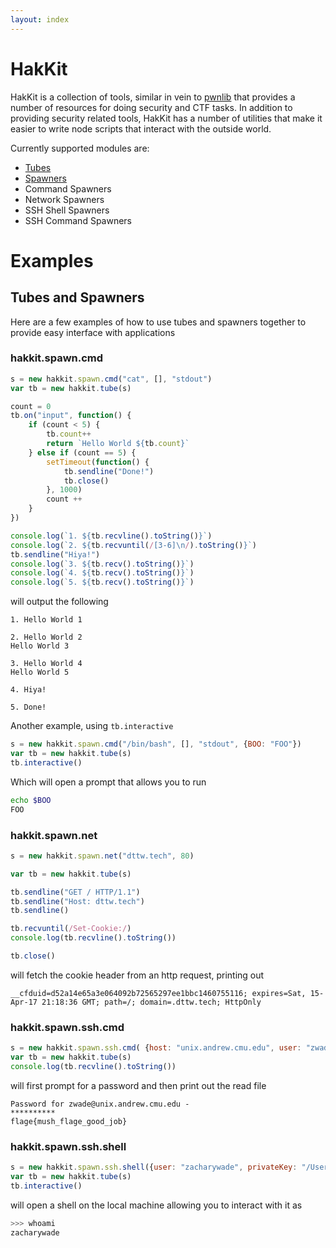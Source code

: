 ```yaml
---
layout: index
---
```



# HakKit

HakKit is a collection of tools, similar in vein to [pwnlib](http://pwntools.readthedocs.org/) that provides a number of resources for doing security and CTF tasks. In addition to providing security related tools, HakKit has a number of utilities that make it easier to write node scripts that interact with the outside world.

Currently supported modules are:

 - [Tubes](http://zwade.github.io/tubes)
 - [Spawners](http://zwade.github.io/spawners)
  - Command Spawners
  - Network Spawners
  - SSH Shell Spawners
  - SSH Command Spawners

# Examples

## Tubes and Spawners

Here are a few examples of how to use tubes and spawners together to provide easy interface with applications

### hakkit.spawn.cmd

```js
s = new hakkit.spawn.cmd("cat", [], "stdout")
var tb = new hakkit.tube(s)

count = 0
tb.on("input", function() {
	if (count < 5) {
		tb.count++
		return `Hello World ${tb.count}` 
	} else if (count == 5) {
		setTimeout(function() {
			tb.sendline("Done!")
			tb.close()
		}, 1000)
		count ++
	}
})

console.log(`1. ${tb.recvline().toString()}`)
console.log(`2. ${tb.recvuntil(/[3-6]\n/).toString()}`)
tb.sendline("Hiya!")
console.log(`3. ${tb.recv().toString()}`)
console.log(`4. ${tb.recv().toString()}`)
console.log(`5. ${tb.recv().toString()}`)
```

will output the following

```text
1. Hello World 1

2. Hello World 2
Hello World 3

3. Hello World 4
Hello World 5

4. Hiya!

5. Done!
```

Another example, using `tb.interactive`

```js
s = new hakkit.spawn.cmd("/bin/bash", [], "stdout", {BOO: "FOO"})
var tb = new hakkit.tube(s)
tb.interactive()
```

Which will open a prompt that allows you to run

```bash
echo $BOO
FOO
```

### hakkit.spawn.net

```js
s = new hakkit.spawn.net("dttw.tech", 80) 

var tb = new hakkit.tube(s)

tb.sendline("GET / HTTP/1.1")
tb.sendline("Host: dttw.tech")
tb.sendline()

tb.recvuntil(/Set-Cookie:/)
console.log(tb.recvline().toString())

tb.close()
```

will fetch the cookie header from an http request, printing out

```text
__cfduid=d52a14e65a3e064092b72565297ee1bbc1460755116; expires=Sat, 15-Apr-17 21:18:36 GMT; path=/; domain=.dttw.tech; HttpOnly
```

### hakkit.spawn.ssh.cmd

```js
s = new hakkit.spawn.ssh.cmd( {host: "unix.andrew.cmu.edu", user: "zwade" }, "cat", ["~/flag.txt"])
var tb = new hakkit.tube(s)
console.log(tb.recvline().toString())
```

will first prompt for a password and then print out the read file


```text
Password for zwade@unix.andrew.cmu.edu -
**********
flage{mush_flage_good_job}
```

### hakkit.spawn.ssh.shell

```js
s = new hakkit.spawn.ssh.shell({user: "zacharywade", privateKey: "/Users/zacharywade/.ssh/id_rsa"})
var tb = new hakkit.tube(s)
tb.interactive()
```

will open a shell on the local machine allowing you to interact with it as

```bash
>>> whoami
zacharywade
```

